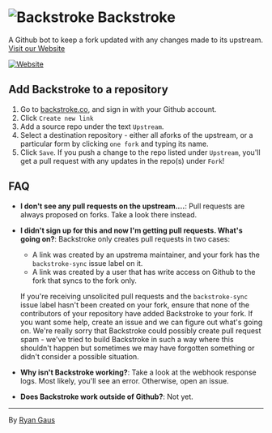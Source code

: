 ![Backstroke](https://backstroke.us/assets/img/logo.png)
Backstroke
===
A Github bot to keep a fork updated with any changes made to its upstream. [Visit our Website](https://backstroke.co)

[![Website](https://img.shields.io/website-up-down-green-red/http/backstroke.co.svg?maxAge=2592000)](https://backstroke.us)

## Add Backstroke to a repository

1. Go to [backstroke.co](https://backstroke.co), and sign in with your Github account.
2. Click `Create new link`
3. Add a source repo under the text `Upstream`.
4. Select a destination repository - either all aforks of the upstream, or a particular form by
   clicking `one fork` and typing its name.
5. Click `Save`. If you push a change to the repo listed under `Upstream`, you'll
   get a pull request with any updates in the repo(s) under `Fork`!

## FAQ
- **I don't see any pull requests on the upstream....**: Pull requests are
  always proposed on forks. Take a look there instead.

- **I didn't sign up for this and now I'm getting pull requests. What's going on?**: Backstroke only creates pull requests in two cases:
  - A link was created by an upstrema maintainer, and your fork has the `backstroke-sync` issue label on it. 
  - A link was created by a user that has write access on Github to the fork that syncs to the fork only.
  
  If you're receiving unsolicited pull requests and the `backstroke-sync` issue label hasn't been created on your fork, ensure that none of the contributors of your repository have added Backstroke to your fork. If you want some help, create an issue and we can figure out what's going on. We're really sorry that Backstroke could possibly create pull request spam - we've tried to build Backstroke in such a way where this shouldn't happen but sometimes we may have forgotten something or didn't consider a possible situation.

- **Why isn't Backstroke working?**: Take a look at the webhook response logs. Most likely, you'll see an error. Otherwise, open an issue.

- **Does Backstroke work outside of Github?**: Not yet.

-------
By [Ryan Gaus](http://rgaus.net)

